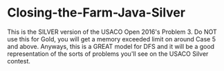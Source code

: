 # Closing-the-Farm-Java-Silver
This is the SILVER version of the USACO Open 2016's Problem 3. Do NOT use this for Gold, you will get a memory exceeded limit on around Case 5 and above. Anyways, this is a GREAT model for DFS and it will be a good representation of the sorts of problems you'll see on the USACO Silver contest.
